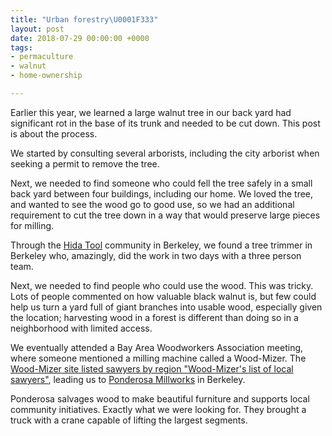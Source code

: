 ```yaml
---
title: "Urban forestry\U0001F333"
layout: post
date: 2018-07-29 00:00:00 +0000
tags:
- permaculture
- walnut
- home-ownership

---
```

Earlier this year, we learned a large walnut tree in our back yard had significant rot in the base of its trunk and needed to be cut down. This post is about the process.

We started by consulting several arborists, including the city arborist when seeking a permit to remove the tree.

Next, we needed to find someone who could fell the tree safely in a small back yard between four buildings, including our home. We loved the tree, and wanted to see the wood go to good use, so we had an additional requirement to cut the tree down in a way that would preserve large pieces for milling.

Through the [Hida Tool](https://www.hidatool.com/ "Hida Tool's website") community in  Berkeley, we found a tree trimmer in Berkeley who, amazingly, did the work in two days with a three person team.

Next, we needed to find people who could use the wood. This was tricky. Lots of people commented on how valuable black walnut is, but few could help us turn a yard full of giant branches into usable wood, especially given the location; harvesting wood in a forest is different than doing so in a neighborhood with limited access.

We eventually attended a Bay Area Woodworkers Association meeting, where someone mentioned a milling machine called a Wood-Mizer. The [Wood-Mizer site listed sawyers by region "Wood-Mizer's list of local sawyers"](https://woodmizer.com/us/Services/Find-a-Local-Sawyer), leading us to [Ponderosa Millworks](https://ponderosamillworks.com/ "Ponderosa Millwork's website") in Berkeley.

Ponderosa salvages wood to make beautiful furniture and supports local community initiatives. Exactly what we were looking for. They brought a truck with a crane capable of lifting the largest segments.